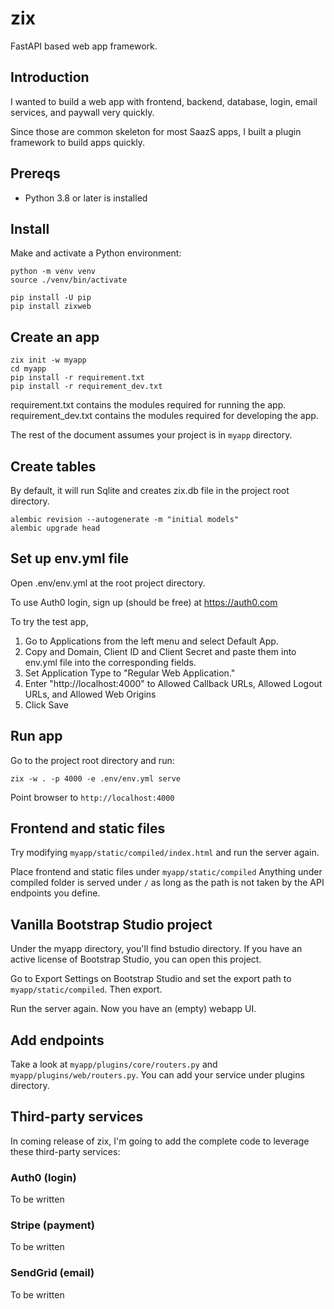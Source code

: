 # zix

FastAPI based web app framework.

## Introduction

I wanted to build a web app with frontend, backend, database, login,
email services, and paywall very quickly.

Since those are common skeleton for most SaazS apps, I built a plugin
framework to build apps quickly.

## Prereqs

- Python 3.8 or later is installed

## Install

Make and activate a Python environment:

```
python -m venv venv
source ./venv/bin/activate
```

```
pip install -U pip
pip install zixweb
```

## Create an app

```
zix init -w myapp
cd myapp
pip install -r requirement.txt
pip install -r requirement_dev.txt
```

requirement.txt contains the modules required for running the app.
requirement_dev.txt contains the modules required for developing the app.

The rest of the document assumes your project is in `myapp` directory.

## Create tables

By default, it will run Sqlite and creates zix.db file in the project root directory.

```
alembic revision --autogenerate -m "initial models"
alembic upgrade head
```

## Set up env.yml file

Open .env/env.yml at the root project directory.

To use Auth0 login, sign up (should be free) at https://auth0.com

To try the test app,
1. Go to Applications from the left menu and select Default App.
2. Copy and Domain, Client ID and Client Secret and paste them into env.yml file into the corresponding fields.
3. Set Application Type to "Regular Web Application."
4. Enter "http://localhost:4000" to Allowed Callback URLs, Allowed Logout URLs, and Allowed Web Origins
5. Click Save

## Run app

Go to the project root directory and run:

```
zix -w . -p 4000 -e .env/env.yml serve
```

Point browser to `http://localhost:4000`

## Frontend and static files

Try modifying `myapp/static/compiled/index.html`
and run the server again.

Place frontend and static files under `myapp/static/compiled`
Anything under compiled folder is served under `/`
as long as the path is not taken by the API endpoints you define.


## Vanilla Bootstrap Studio project

Under the myapp directory, you'll find bstudio directory.
If you have an active license of Bootstrap Studio, you can
open this project.

Go to Export Settings on Bootstrap Studio and set the export path
to `myapp/static/compiled`. Then export.

Run the server again. Now you have an (empty) webapp UI.

## Add endpoints

Take a look at `myapp/plugins/core/routers.py` and `myapp/plugins/web/routers.py`.
You can add your service under plugins directory.

## Third-party services

In coming release of zix, I'm going to add the complete code to leverage these third-party services:

### Auth0 (login)

To be written

### Stripe (payment)

To be written

### SendGrid (email)

To be written
